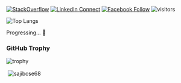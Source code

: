 [![StackOverflow](https://img.shields.io/badge/%20-Questions-black?color=14171A&labelColor=fff&logo=stackoverflow&logoColor=0c0d0e26)](https://stackoverflow.com/users/4133798/sajib-khan) [![LinkedIn Connect](https://img.shields.io/badge/%20-Connect-black?color=14171A&labelColor=212121&logo=linkedin&logoColor=ffffff)](https://www.linkedin.com/in/sajibkhan) [![Facebook Follow](https://img.shields.io/badge/%20-Follow-black?color=14171A&labelColor=1976d2&logo=facebook&logoColor=ffffff)](https://www.facebook.com/sajibcse68) ![visitors](https://visitor-badge.laobi.icu/badge?page_id=sajibcse68)

![Top Langs](https://github-readme-stats.vercel.app/api/top-langs/?username=sajibcse68&layout=compact)

Progressing... 🚀

### GitHub Trophy

![trophy](https://github-profile-trophy.vercel.app/?username=sajibcse68&theme=dracula)


<p>&nbsp;<img align="center" src="https://github-readme-stats.vercel.app/api?username=sajibcse68&show_icons=true&theme=dark&locale=en" alt="sajibcse68" /></p>

<!--
**sajibcse68/sajibcse68** is a ✨ _special_ ✨ repository because its `README.md` (this file) appears on your GitHub profile.

Here are some ideas to get you started:

- 🔭 I’m currently working on ...
- 🌱 I’m currently learning ...
- 👯 I’m looking to collaborate on ...
- 🤔 I’m looking for help with ...
- 💬 Ask me about ...
- 📫 How to reach me: ...
- 😄 Pronouns: ...
- ⚡ Fun fact: ...
-->
